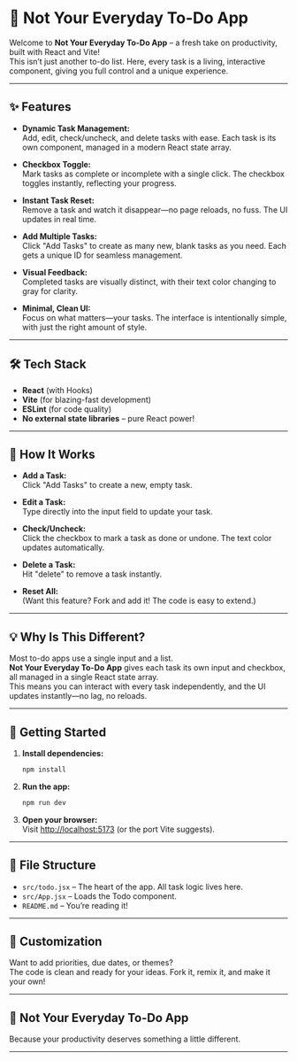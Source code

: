 # 🚀 Not Your Everyday To-Do App

Welcome to **Not Your Everyday To-Do App** – a fresh take on productivity, built with React and Vite!  
This isn’t just another to-do list. Here, every task is a living, interactive component, giving you full control and a unique experience.

---

## ✨ Features

- **Dynamic Task Management:**  
  Add, edit, check/uncheck, and delete tasks with ease. Each task is its own component, managed in a modern React state array.

- **Checkbox Toggle:**  
  Mark tasks as complete or incomplete with a single click. The checkbox toggles instantly, reflecting your progress.

- **Instant Task Reset:**  
  Remove a task and watch it disappear—no page reloads, no fuss. The UI updates in real time.

- **Add Multiple Tasks:**  
  Click "Add Tasks" to create as many new, blank tasks as you need. Each gets a unique ID for seamless management.

- **Visual Feedback:**  
  Completed tasks are visually distinct, with their text color changing to gray for clarity.

- **Minimal, Clean UI:**  
  Focus on what matters—your tasks. The interface is intentionally simple, with just the right amount of style.

---

## 🛠️ Tech Stack

- **React** (with Hooks)
- **Vite** (for blazing-fast development)
- **ESLint** (for code quality)
- **No external state libraries** – pure React power!

---

## 🚦 How It Works

- **Add a Task:**  
  Click "Add Tasks" to create a new, empty task.

- **Edit a Task:**  
  Type directly into the input field to update your task.

- **Check/Uncheck:**  
  Click the checkbox to mark a task as done or undone. The text color updates automatically.

- **Delete a Task:**  
  Hit "delete" to remove a task instantly.

- **Reset All:**  
  (Want this feature? Fork and add it! The code is easy to extend.)

---

## 💡 Why Is This Different?

Most to-do apps use a single input and a list.  
**Not Your Everyday To-Do App** gives each task its own input and checkbox, all managed in a single React state array.  
This means you can interact with every task independently, and the UI updates instantly—no lag, no reloads.

---

## 🚀 Getting Started

1. **Install dependencies:**  
   ```bash
   npm install
   ```

2. **Run the app:**  
   ```bash
   npm run dev
   ```

3. **Open your browser:**  
   Visit [http://localhost:5173](http://localhost:5173) (or the port Vite suggests).

---

## 📁 File Structure

- `src/todo.jsx` – The heart of the app. All task logic lives here.
- `src/App.jsx` – Loads the Todo component.
- `README.md` – You’re reading it!

---

## 📝 Customization

Want to add priorities, due dates, or themes?  
The code is clean and ready for your ideas. Fork it, remix it, and make it your own!

---

## 🦄 Not Your Everyday To-Do App

Because your productivity deserves something a little different.

---
